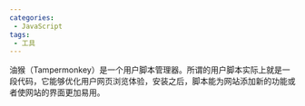 ```yaml
---
categories:
 - JavaScript
tags:
 - 工具
---
```

油猴（Tampermonkey）是一个用户脚本管理器。所谓的用户脚本实际上就是一段代码，它能够优化用户网页浏览体验，安装之后，脚本能为网站添加新的功能或者使网站的界面更加易用。